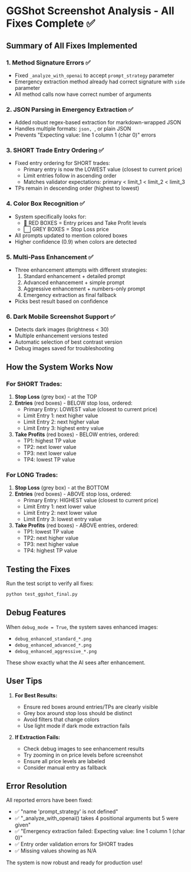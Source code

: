 # GGShot Screenshot Analysis - All Fixes Complete ✅

## Summary of All Fixes Implemented

### 1. **Method Signature Errors** ✅
- Fixed `_analyze_with_openai` to accept `prompt_strategy` parameter
- Emergency extraction method already had correct signature with `side` parameter
- All method calls now have correct number of arguments

### 2. **JSON Parsing in Emergency Extraction** ✅
- Added robust regex-based extraction for markdown-wrapped JSON
- Handles multiple formats: ```json, ```, or plain JSON
- Prevents "Expecting value: line 1 column 1 (char 0)" errors

### 3. **SHORT Trade Entry Ordering** ✅
- Fixed entry ordering for SHORT trades:
  - Primary entry is now the LOWEST value (closest to current price)
  - Limit entries follow in ascending order
  - Matches validator expectations: primary < limit_1 < limit_2 < limit_3
- TPs remain in descending order (highest to lowest)

### 4. **Color Box Recognition** ✅
- System specifically looks for:
  - 🔴 RED BOXES = Entry prices and Take Profit levels
  - ⬜ GREY BOXES = Stop Loss price
- All prompts updated to mention colored boxes
- Higher confidence (0.9) when colors are detected

### 5. **Multi-Pass Enhancement** ✅
- Three enhancement attempts with different strategies:
  1. Standard enhancement + detailed prompt
  2. Advanced enhancement + simple prompt
  3. Aggressive enhancement + numbers-only prompt
  4. Emergency extraction as final fallback
- Picks best result based on confidence

### 6. **Dark Mobile Screenshot Support** ✅
- Detects dark images (brightness < 30)
- Multiple enhancement versions tested
- Automatic selection of best contrast version
- Debug images saved for troubleshooting

## How the System Works Now

### For SHORT Trades:
1. **Stop Loss** (grey box) - at the TOP
2. **Entries** (red boxes) - BELOW stop loss, ordered:
   - Primary Entry: LOWEST value (closest to current price)
   - Limit Entry 1: next higher value
   - Limit Entry 2: next higher value
   - Limit Entry 3: highest entry value
3. **Take Profits** (red boxes) - BELOW entries, ordered:
   - TP1: highest TP value
   - TP2: next lower value
   - TP3: next lower value
   - TP4: lowest TP value

### For LONG Trades:
1. **Stop Loss** (grey box) - at the BOTTOM
2. **Entries** (red boxes) - ABOVE stop loss, ordered:
   - Primary Entry: HIGHEST value (closest to current price)
   - Limit Entry 1: next lower value
   - Limit Entry 2: next lower value
   - Limit Entry 3: lowest entry value
3. **Take Profits** (red boxes) - ABOVE entries, ordered:
   - TP1: lowest TP value
   - TP2: next higher value
   - TP3: next higher value
   - TP4: highest TP value

## Testing the Fixes

Run the test script to verify all fixes:
```bash
python test_ggshot_final.py
```

## Debug Features

When `debug_mode = True`, the system saves enhanced images:
- `debug_enhanced_standard_*.png`
- `debug_enhanced_advanced_*.png`
- `debug_enhanced_aggressive_*.png`

These show exactly what the AI sees after enhancement.

## User Tips

1. **For Best Results:**
   - Ensure red boxes around entries/TPs are clearly visible
   - Grey box around stop loss should be distinct
   - Avoid filters that change colors
   - Use light mode if dark mode extraction fails

2. **If Extraction Fails:**
   - Check debug images to see enhancement results
   - Try zooming in on price levels before screenshot
   - Ensure all price levels are labeled
   - Consider manual entry as fallback

## Error Resolution

All reported errors have been fixed:
- ✅ "name 'prompt_strategy' is not defined"
- ✅ "_analyze_with_openai() takes 4 positional arguments but 5 were given"
- ✅ "Emergency extraction failed: Expecting value: line 1 column 1 (char 0)"
- ✅ Entry order validation errors for SHORT trades
- ✅ Missing values showing as N/A

The system is now robust and ready for production use!